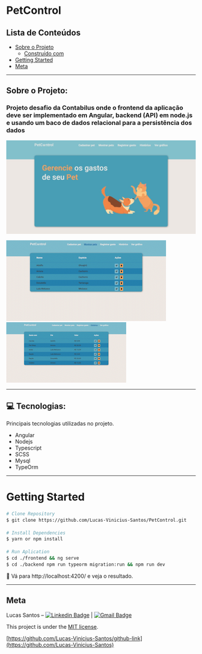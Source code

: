 # PetControl

## Lista de Conteúdos 

* [Sobre o Projeto](#Sobre-o-Projeto)
  * [Construído com](#computer-built-with)
* [Getting Started](#getting-started)
* [Meta](#meta)

---

<!-- ABOUT THE PROJECT -->
## Sobre o Projeto:

### Projeto desafio da Contabilus onde o frontend da aplicação deve ser implementado em Angular, backend (API) em node.js e usando um baco de dados relacional para a persistência dos dados 
<p align="center">
  <img src="./gitImg/landing.jpeg" width="800px">
  <p>
    <img src="./gitImg/pet.gif">
    <img src="./gitImg/outlay.gif">
  </p>
</p>

---

## :computer: Tecnologias:

Principais tecnologias utilizadas no projeto.

* Angular 
* Nodejs
* Typescript   
* SCSS
* Mysql
* TypeOrm

---

<!-- GETTING STARTED -->
# Getting Started

```bash
# Clone Repository
$ git clone https://github.com/Lucas-Vinicius-Santos/PetControl.git

# Install Dependencies
$ yarn or npm install

# Run Aplication
$ cd ./frontend && ng serve
$ cd ./backend npm run typeorm migration:run && npm run dev

```
:eyes: Vá para http://localhost:4200/ e veja o resultado.

---

## Meta

Lucas Santos – [![Linkedin Badge](https://img.shields.io/badge/-LucasSantos-blue?style=flat-square&logo=Linkedin&logoColor=white&link=https://linkedin.com/in/lucas-santos-4519aa1b0/)](https://www.linkedin.com/in/lucas-santos-4519aa1b0/) 
| 
[![Gmail Badge](https://img.shields.io/badge/-vinicius.santoss.dev@gmail.com-c14438?style=flat-square&logo=Gmail&logoColor=white&link=mailto:vinicius.santoss.dev@gmail.com)](mailto:vinicius.santoss.dev@gmail.com)

This project is under the [MIT license](./LICENSE).

[https://github.com/Lucas-Vinicius-Santos/github-link](https://github.com/Lucas-Vinicius-Santos)

